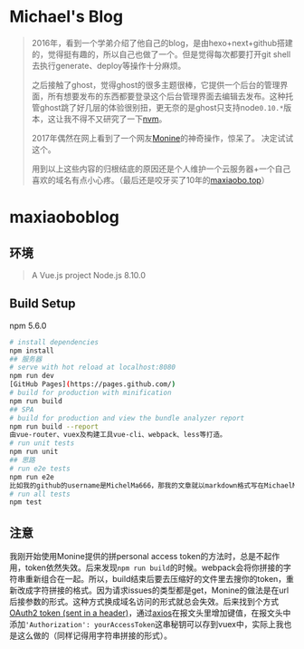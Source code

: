 # Michael's Blog
> 2016年，看到一个学弟介绍了他自己的blog，是由hexo+next+github搭建的，觉得挺有趣的，所以自己也做了一个。但是觉得每次都要打开git shell去执行generate、deploy等操作十分麻烦。
>
> 之后接触了ghost，觉得ghost的很多主题很棒，它提供一个后台的管理界面，所有想要发布的东西都要登录这个后台管理界面去编辑去发布。这种托管ghost跳了好几层的体验很别扭，更无奈的是ghost只支持node`0.10.*`版本，这让我不得不又研究了一下[nvm](https://github.com/coreybutler/nvm-windows)。
>
> 2017年偶然在网上看到了一个网友[Monine](https://monine.github.io/#/)的神奇操作，惊呆了。 决定试试这个。
>
> 用到以上这些内容的归根结底的原因还是个人维护一个云服务器+一个自己喜欢的域名有点小心疼。（最后还是咬牙买了10年的[maxiaobo.top](https://maxiaobo.top/)）
# maxiaoboblog

## 环境
> A Vue.js project
Node.js 8.10.0
## Build Setup

npm 5.6.0
``` bash
# install dependencies
npm install
## 服务器
# serve with hot reload at localhost:8080
npm run dev
[GitHub Pages](https://pages.github.com/)
# build for production with minification
npm run build
## SPA
# build for production and view the bundle analyzer report
npm run build --report
由vue-router、vuex及构建工具vue-cli、webpack、less等打造。
# run unit tests
npm run unit
## 思路
# run e2e tests
npm run e2e
比如我的github的username是MichelMa666，那我的文章就以markdown格式写在MichaelMa666.github.io这个库的issues下面，然后通过github提供的[issues api](https://developer.github.com/v3/issues/)去请求文章内容通过[marked.js](https://www.npmjs.com/package/marked)再渲染到页面上。其中有几个重要的问题需要关注：[Monine也写得很清楚](https://github.com/Monine/monine.github.io/blob/master/README.md )
# run all tests
npm test
```

## 注意

我刚开始使用Monine提供的拼personal access token的方法时，总是不起作用，token依然失效。后来发现`npm run build`的时候。webpack会将你拼接的字符串重新组合在一起。所以，build结束后要去压缩好的文件里去搜你的token，重新改成字符拼接的格式。因为请求issues的类型都是get，Monine的做法是在url后接参数的形式。这种方式换成域名访问的形式就总会失效。后来找到个方式[OAuth2 token (sent in a header)](https://developer.github.com/v3/#authentication)，通过[axios](https://github.com/axios/axios)在报文头里增加键值，在报文头中添加`'Authorization': yourAccessToken`这串秘钥可以存到vuex中，实际上我也是这么做的（同样记得用字符串拼接的形式）。